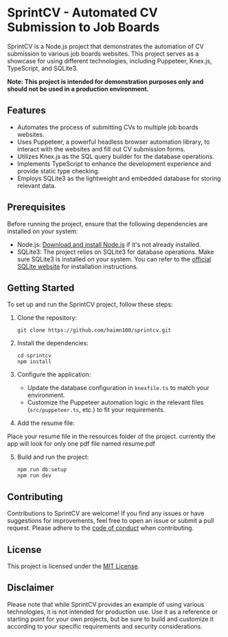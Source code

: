 # SprintCV - Automated CV Submission to Job Boards

SprintCV is a Node.js project that demonstrates the automation of CV submission to various job boards websites. This project serves as a showcase for using different technologies, including Puppeteer, Knex.js, TypeScript, and SQLite3.

**Note: This project is intended for demonstration purposes only and should not be used in a production environment.**

## Features

- Automates the process of submitting CVs to multiple job boards websites.
- Uses Puppeteer, a powerful headless browser automation library, to interact with the websites and fill out CV submission forms.
- Utilizes Knex.js as the SQL query builder for the database operations.
- Implements TypeScript to enhance the development experience and provide static type checking.
- Employs SQLite3 as the lightweight and embedded database for storing relevant data.

## Prerequisites

Before running the project, ensure that the following dependencies are installed on your system:

- Node.js: [Download and install Node.js](https://nodejs.org) if it's not already installed.
- SQLite3: The project relies on SQLite3 for database operations. Make sure SQLite3 is installed on your system. You can refer to the [official SQLite website](https://www.sqlite.org/index.html) for installation instructions.

## Getting Started

To set up and run the SprintCV project, follow these steps:

1. Clone the repository:
   ```shell
   git clone https://github.com/haimn100/sprintcv.git
   ```

2. Install the dependencies:
   ```shell
   cd sprintcv
   npm install
   ```

3. Configure the application:
   - Update the database configuration in `knexfile.ts` to match your environment.
   - Customize the Puppeteer automation logic in the relevant files (`src/puppeteer.ts`, etc.) to fit your requirements.

4. Add the resume file:

Place your resume file in the resources folder of the project.
currently the app will look for only one pdf file named resume.pdf

5. Build and run the project:
   ```shell
   npm run db:setup
   npm run dev
   ```

## Contributing

Contributions to SprintCV are welcome! If you find any issues or have suggestions for improvements, feel free to open an issue or submit a pull request. Please adhere to the [code of conduct](CODE_OF_CONDUCT.md) when contributing.

## License

This project is licensed under the [MIT License](LICENSE).

## Disclaimer

Please note that while SprintCV provides an example of using various technologies, it is not intended for production use. Use it as a reference or starting point for your own projects, but be sure to build and customize it according to your specific requirements and security considerations.
